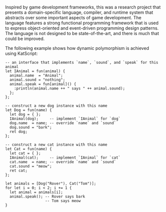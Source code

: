 Inspired by game development frameworks, this was a research project that presents a domain-specific language, compiler, and runtime system that abstracts over some important aspects of game development. The language features a strong functional programming framework that is used to express object-oriented and event-driven programming design patterns. The language is not designed to be state-of-the-art, and there is much that could be improved.

The following example shows how dynamic polymorphism is achieved using KatScript:

```kats
-- an interface that implements `name`, `sound`, and `speak` for this animal
let IAnimal = fun(animal) {
  animal.name  = "Animal";
  animal.sound = "nothing";
  animal.speak = fun[animal]() {
    :println(animal.name ++ " says " ++ animal.sound);
  };
};

-- construct a new dog instance with this name
let Dog = fun(name) {
  let dog = { };
  IAnimal(dog);     -- implement `IAnimal` for `dog`
  dog.name  = name; -- override `name` and `sound`
  dog.sound = "bark";
  ret dog;
};

-- construct a new cat instance with this name
let Cat = fun(name) {
  let cat = { };
  IAnimal(cat);     -- implement `IAnimal` for `cat`
  cat.name  = name; -- override `name` and `sound`
  cat.sound = "meow";
  ret cat;
};

let animals = [Dog("Rover"), Cat("Tom")];
for let i = 0; i < 2; i += 1 {
  let animal = animals[i];
  animal.speak(); -- Rover says bark
                  -- Tom says meow
}
```
